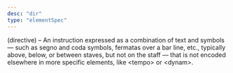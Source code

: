 ```yaml
---
desc: "dir"
type: "elementSpec"
---
```


(directive) – An instruction expressed as a combination of text and symbols — such
as
segno and coda symbols, fermatas over a bar line, etc., typically above, below, or
between
staves, but not on the staff — that is not encoded elsewhere in more specific elements,
like
&lt;tempo&gt; or &lt;dynam&gt;.